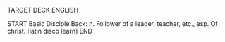 TARGET DECK
ENGLISH

START
Basic
Disciple
Back: n. Follower of a leader, teacher, etc., esp. Of christ. [latin disco learn]
END
